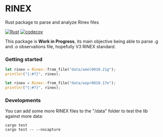 # RINEX 
Rust package to parse and analyze Rinex files


[![Rust](https://github.com/gwbres/rinex/actions/workflows/rust.yml/badge.svg)](https://github.com/gwbres/rinex/actions/workflows/rust.yml)
[![codecov](https://codecov.io/gh/gwbres/rinex/branch/main/graph/badge.svg)](https://codecov.io/gh/gwbres/rinex)

This package is **Work in Progress**, its main objective being
able to parse .g and .o observations file, hopefully V3 RINEX standard.

### Getting started

```rust
let rinex = Rinex::from_file("data/amel0010.21g");
println!("{:#?}", rinex);

let rinex = Rinex::from_file("data/aopr0010.17o");
println!("{:#?}", rinex);
```

### Developments

You can add some more RINEX files to the "/data" folder
to test the lib against more data:

```shell
cargo test
cargo test -- --nocapture
```

